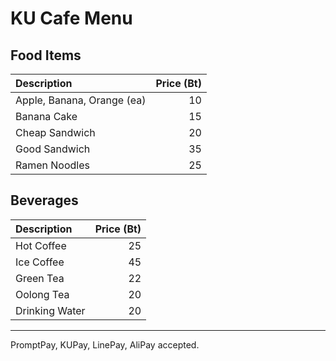 # KU Cafe Menu

## Food Items

| Description                | Price (Bt) |
|:---------------------------|-----:|
| Apple, Banana, Orange (ea) |  10  |
| Banana Cake                |  15  |
| Cheap Sandwich             |  20  |
| Good Sandwich              |  35  |
| Ramen Noodles              |  25  |

## Beverages

| Description                | Price (Bt) |
|:---------------------------|-----:|
| Hot Coffee                 |  25  |
| Ice Coffee                 |  45  |
| Green Tea                  |  22  |
| Oolong Tea                 |  20  |
| Drinking Water             |  20  |

---

PromptPay, KUPay, LinePay, AliPay accepted.
